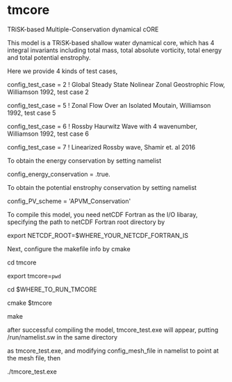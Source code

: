 # tmcore
TRiSK-based Multiple-Conservation dynamical cORE

This model is a TRiSK-based shallow water dynamical core, which has 4 integral invariants including total mass, total absolute vorticity, total energy and total potential enstrophy.

Here we provide 4 kinds of test cases, 

config_test_case = 2 ! Global Steady State Nolinear Zonal Geostrophic Flow, Williamson 1992, test case 2

config_test_case = 5 ! Zonal Flow Over an Isolated Moutain, Williamson 1992, test case 5

config_test_case = 6 ! Rossby Haurwitz Wave with 4 wavenumber, Williamson 1992, test case 6

config_test_case = 7 ! Linearized Rossby wave, Shamir et. al 2016

To obtain the energy conservation by setting namelist

config_energy_conservation = .true.

To obtain the potential enstrophy conservation by setting namelist

config_PV_scheme = 'APVM_Conservation'

To compile this model, you need netCDF Fortran as the I/O libaray, specifying the path to netCDF Fortran root directory by

export NETCDF_ROOT=$WHERE_YOUR_NETCDF_FORTRAN_IS

Next, configure the makefile info by cmake

cd tmcore

export tmcore=`pwd`

cd $WHERE_TO_RUN_TMCORE

cmake $tmcore

make

after successful compiling the model, tmcore_test.exe will appear, putting /run/namelist.sw in the same directory

as tmcore_test.exe, and modifying config_mesh_file in namelist to point at the mesh file, then

./tmcore_test.exe
